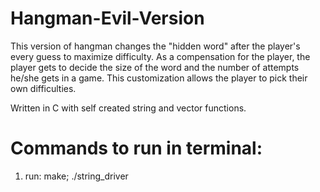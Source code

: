 # Hangman-Evil-Version

This version of hangman changes the "hidden word" after the player's every guess to maximize difficulty. As a compensation for the player, the player gets to decide the size of the word and the number of attempts he/she gets in a game. This customization allows the player to pick their own difficulties.

Written in C with self created string and vector functions.

# Commands to run in terminal:
  1. run: make; ./string_driver

